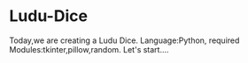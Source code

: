 # Ludu-Dice
Today,we are creating a Ludu Dice. Language:Python, required Modules:tkinter,pillow,random. Let's start....

